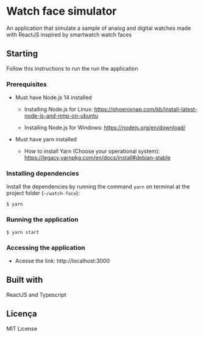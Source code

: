 # Watch face simulator

An application that simulate a sample of analog and digital watches made with ReactJS inspired by smartwatch watch faces

## Starting

Follow this instructions to run the run the application

### Prerequisites

- Must have Node.js 14 installed

  - Installing Node.js for Linux: https://phoenixnap.com/kb/install-latest-node-js-and-nmp-on-ubuntu

  - Installing Node.js for Windows: https://nodejs.org/en/download/

- Must have yarn installed

  - How to install Yarn (Choose your operational system): https://legacy.yarnpkg.com/en/docs/install#debian-stable

### Installing dependencies

Install the dependencies by running the command `yarn` on terminal at the project folder (`~/watch-face`):

```shell
$ yarn
```

### Running the application

```shell
$ yarn start
```

### Accessing the application

- Acesse the link: http://localhost:3000

## Built with

ReactJS and Typescript

## Licença
MIT License
